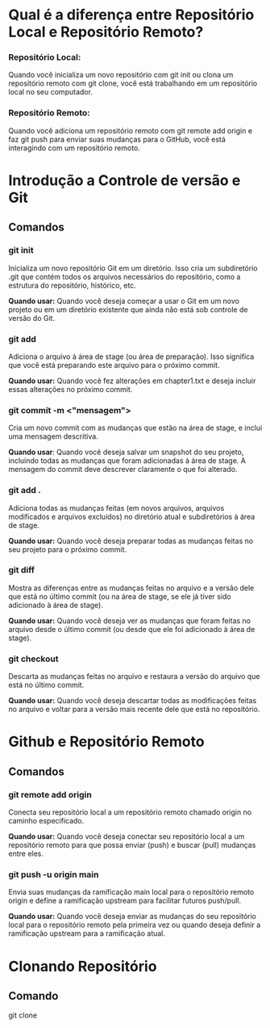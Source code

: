 # Qual é a diferença entre Repositório Local e Repositório Remoto?

### Repositório Local:
Quando você inicializa um novo repositório com git init ou clona um repositório remoto com git clone, você está trabalhando em um repositório local no seu computador.

### Repositório Remoto:
Quando você adiciona um repositório remoto com git remote add origin <URL> e faz git push para enviar suas mudanças para o GitHub, você está interagindo com um repositório remoto.

# Introdução a Controle de versão e Git

## Comandos 

### git init
Inicializa um novo repositório Git em um diretório. Isso cria um subdiretório .git que contém todos os arquivos necessários do repositório, como a estrutura do repositório, histórico, etc.

**Quando usar:** Quando você deseja começar a usar o Git em um novo projeto ou em um diretório existente que ainda não está sob controle de versão do Git.

### git add <nome do arquivo>
Adiciona o arquivo à área de stage (ou área de preparação). Isso significa que você está preparando este arquivo para o próximo commit.

**Quando usar:** Quando você fez alterações em chapter1.txt e deseja incluir essas alterações no próximo commit.

### git commit -m <"mensagem">
Cria um novo commit com as mudanças que estão na área de stage, e inclui uma mensagem descritiva.

**Quando usar**: Quando você deseja salvar um snapshot do seu projeto, incluindo todas as mudanças que foram adicionadas à área de stage. A mensagem do commit deve descrever claramente o que foi alterado.

### git add .
Adiciona todas as mudanças feitas (em novos arquivos, arquivos modificados e arquivos excluídos) no diretório atual e subdiretórios à área de stage.

**Quando usar:** Quando você deseja preparar todas as mudanças feitas no seu projeto para o próximo commit.

### git diff <nome do arquivo>
Mostra as diferenças entre as mudanças feitas no arquivo e a versão dele que está no último commit (ou na área de stage, se ele já tiver sido adicionado à área de stage).

**Quando usar:** Quando você deseja ver as mudanças que foram feitas no arquivo desde o último commit (ou desde que ele foi adicionado à área de stage).

### git checkout <nome do arquivo>
Descarta as mudanças feitas no arquivo e restaura a versão do arquivo que está no último commit.

**Quando usar:** Quando você deseja descartar todas as modificações feitas no arquivo e voltar para a versão mais recente dele que está no repositório.

# Github e Repositório Remoto

## Comandos 

### git remote add origin <caminho do projeto>
Conecta seu repositório local a um repositório remoto chamado origin no caminho especificado.

**Quando usar:** Quando você deseja conectar seu repositório local a um repositório remoto para que possa enviar (push) e buscar (pull) mudanças entre eles.

### git push -u origin main
Envia suas mudanças da ramificação main local para o repositório remoto origin e define a ramificação upstream para facilitar futuros push/pull.

**Quando usar:** Quando você deseja enviar as mudanças do seu repositório local para o repositório remoto pela primeira vez ou quando deseja definir a ramificação upstream para a ramificação atual.

# Clonando Repositório

## Comando
git clone <caminho do projeto>